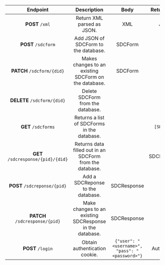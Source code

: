 | Endpoint                           | Description                                              | Body                                           | Return Body |
| :--------------------------------: | :------------------------------------------------------: | :--------------------------------------------: | :---------: |
| **POST** `/xml`                    | Return XML parsed as JSON.                               | XML                                            | JSON        |
| **POST** `/sdcform`                | Add JSON of SDCForm to the database.                     | SDCForm                                        |             |
| **PATCH** `/sdcform/{did}`         | Makes changes to an existing SDCForm on the database.    | SDCForm                                        |             |
| **DELETE** `/sdcform/{did}`        | Delete SDCForm from the database.                        |                                                |             |
| **GET** `/sdcforms`                | Returns a list of SDCForms in the database.              |                                                | `[SDCForm]` |
| **GET** `/sdcresponse/{pid}/{did}` | Returns data filled out in an SDCForm from the database. |                                                | SDCResponse |
| **POST** `/sdcreponse/{pid}`       | Add a SDCReponse to the database.                        | SDCResponse                                    |             |
| **PATCH** `/sdcresponse/{pid}`     | Make changes to an existing SDCResponse in the database. | SDCResponse                                    |             |
| **POST** `/login`                  | Obtain authentication cookie.                            | `{"user": "<username>", "pass": "<password>"}` | Auth cookie |
